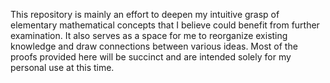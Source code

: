 This repository is mainly an effort to deepen my intuitive grasp of elementary mathematical concepts that I believe could benefit from further examination. It also serves as a space for me to reorganize existing knowledge and draw connections between various ideas. Most of the proofs provided here will be succinct and are intended solely for my personal use at this time.